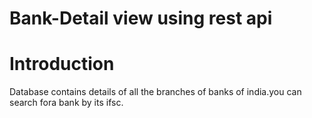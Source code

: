 # Bank-Detail view using rest api


# Introduction
Database contains details of all the branches of banks of india.you can search fora bank by its ifsc.